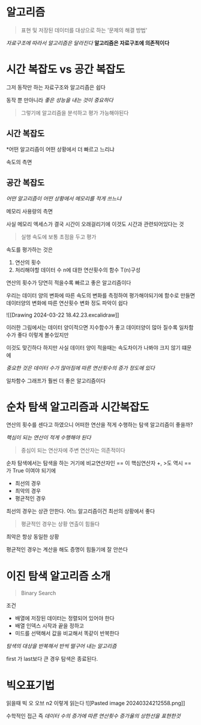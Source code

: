 
# 알고리즘
> 표현 및 저장된 데이터를 대상으로 하는 '문제의 해결 방법'

*자료구조에 따라서 알고리즘은 달라진다*
**알고리즘은 자료구조에 의존적이다**

# 시간 복잡도 vs 공간 복잡도 

그저 동작만 하는 자료구조와 알고리즘은 쉽다

동작 뿐 만아니라 *좋은 성능을 내는 것이 중요하다*

> 그렇기에 알고리즘을 분석하고 평가 가능해야된다

## 시간 복잡도
*어떤 알고리즘이 어떤 상황에서 더 빠르고 느리냐 

속도의 측면 

## 공간 복잡도 
*어떤 알고리즘이 어떤 상황에서 메모리를 적게 쓰느냐*

메모리 사용량의 측면 

사실 메모리 엑세스가 결국 시간이 오래걸리기에 이것도
시간과 관련되어있다는 것 



> 실행 속도에 보통 초점을 두고 평가 


속도를 평가하는 것은 

1. 연산의 횟수
2. 처리해야할 데이터 수 n에 대한 연산횟수의 함수 T(n)구성

연산의 횟수가 당연히 적을수록 빠르고 좋은 알고리즘이다

우리는 데이터 양의 변화에 따른 속도의 변화를 측정하여 평가해야되기에
함수로 만들면 데이터양의 변화에 따른 연산횟수 변화 정도 파악이 쉽다

![[Drawing 2024-03-22 18.42.23.excalidraw]]

이러한 그림에서는 데이터 양이적으면 지수함수가 좋고 
데이터양이 많아 질수록 일차함수가 좋다 이렇게 볼수있지만

이것도 맞긴하다
하지만 사실 데이터 양이 적을때는 속도차이가 나봐야 크지 않기 떄문에

*중요한 것은 데이터 수가 많아짐에 따른 연산횟수의 증가 정도에 있다*

일차함수 그래프가 훨씬 더 좋은 알고리즘이다 

# 순차 탐색 알고리즘과 시간복잡도

연산의 횟수를 센다고 하였으니 
어떠한 연산을 적게 수행하는 탐색 알고리즘이 좋을까? 

*핵심이 되는 연산이 적게 수행해야 된다*

> 중심이 되는 연산자에 주변 연산자는 의존적이다

순차 탐색에서는 탐색을 하는 거기에 비교연산자인 == 이 핵심연산자
+, >도 역시 ==가 True 이여야 되기에

- 최선의 경우
- 최악의 경우
- 평균적인 경우

최선의 경우는 상관 안한다. 어느 알고리즘이건 최선의 상황에서 좋다

> 평균적인 경우는 상황 연출이 힘들다 

최악은 항상 동일한 상황

평균적인 경우는 계산을 해도 증명이 힘들기에 잘 안쓴다

# 이진 탐색 알고리즘 소개 
> Binary Search 

조건
- 배열에 저장된 데이터는 정렬되어 있어야 한다
- 배열 인덱스 시작과 끝을 정하고
- 미드를 선택해서 값을 비교해서 똑같이 반복한다 

*탐색의 대상을 반복해서 반씩 떨구어 내는 알고리즘*

 first 가 last보다 큰 경우 탐색은 종료된다.

# 빅오표기법

읽을때 빅 오 오브 n2 이렇게 읽는다 
![[Pasted image 20240324212558.png]]


수학적인 접근
즉 *데이터 수의 증가에 따른 연산횟수 증가율의 상한선을 표현한것*



